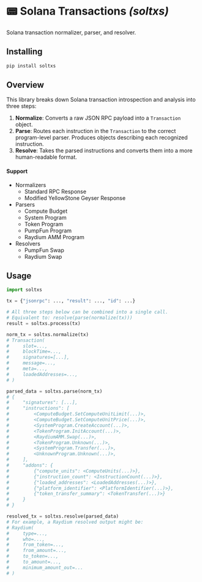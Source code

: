 # 📟 Solana Transactions _(soltxs)_

Solana transaction normalizer, parser, and resolver.

## Installing

```bash
pip install soltxs
```

## Overview

This library breaks down Solana transaction introspection and analysis into three steps: 

1. **Normalize**: Converts a raw JSON RPC payload into a `Transaction` object.
2. **Parse**: Routes each instruction in the `Transaction` to the correct program-level parser. Produces objects describing each recognized instruction.
3. **Resolve**: Takes the parsed instructions and converts them into a more human-readable format.

#### Support 

* Normalizers
    * Standard RPC Response
    * Modified YellowStone Geyser Response
* Parsers
    * Compute Budget
    * System Program
    * Token Program
    * PumpFun Program
    * Raydium AMM Program
* Resolvers
    * PumpFun Swap
    * Raydium Swap

## Usage

```python
import soltxs

tx = {"jsonrpc": ..., "result": ..., "id": ...}

# All three steps below can be combined into a single call.
# Equivalent to: resolve(parse(normalize(tx)))
result = soltxs.process(tx)

norm_tx = soltxs.normalize(tx)
# Transaction(
#     slot=...,
#     blockTime=...,
#     signatures=[...],
#     message=...,
#     meta=...,
#     loadedAddresses=...,
# )

parsed_data = soltxs.parse(norm_tx)
# {
#     "signatures": [...],
#     "instructions": [
#         <ComputeBudget.SetComputeUnitLimit(...)>,
#         <ComputeBudget.SetComputeUnitPrice(...)>,
#         <SystemProgram.CreateAccount(...)>,
#         <TokenProgram.InitAccount(...)>,
#         <RaydiumAMM.Swap(...)>,
#         <TokenProgram.Unknown(...)>,
#         <SystemProgram.Transfer(...)>,
#         <UnknownProgram.Unknown(...)>,
#     ],
#     "addons": {
#         {"compute_units": <ComputeUnits(...)>},
#         {"instruction_count": <InstructionCount(...)>},
#         {"loaded_addresses": <LoadedAddresses(...)>},
#         {"platform_identifier": <PlatformIdentifier(...)>},
#         {"token_transfer_summary": <TokenTransfer(...)>}
#     }
# }

resolved_tx = soltxs.resolve(parsed_data)
# For example, a Raydium resolved output might be:
# Raydium(
#     type=...,
#     who=...,
#     from_token=...,
#     from_amount=...,
#     to_token=...,
#     to_amount=...,
#     minimum_amount_out=...
# )
```
